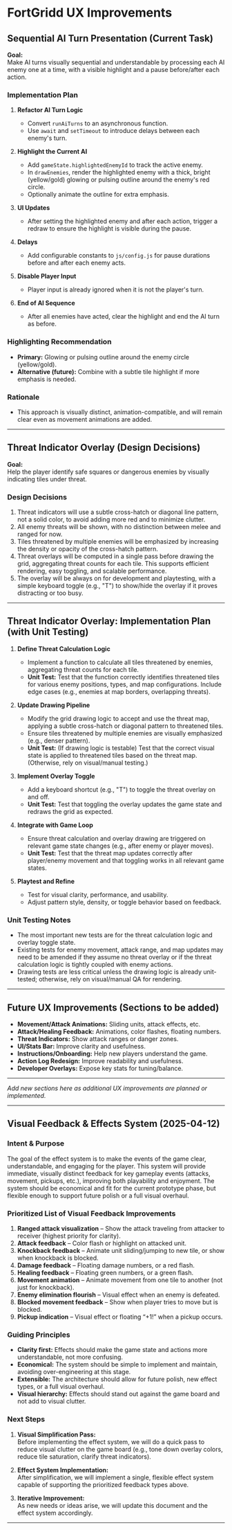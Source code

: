 # FortGridd UX Improvements

## Sequential AI Turn Presentation (Current Task)

**Goal:**  
Make AI turns visually sequential and understandable by processing each AI enemy one at a time, with a visible highlight and a pause before/after each action.

### Implementation Plan

1. **Refactor AI Turn Logic**
   - Convert `runAiTurns` to an asynchronous function.
   - Use `await` and `setTimeout` to introduce delays between each enemy's turn.

2. **Highlight the Current AI**
   - Add `gameState.highlightedEnemyId` to track the active enemy.
   - In `drawEnemies`, render the highlighted enemy with a thick, bright (yellow/gold) glowing or pulsing outline around the enemy's red circle.
   - Optionally animate the outline for extra emphasis.

3. **UI Updates**
   - After setting the highlighted enemy and after each action, trigger a redraw to ensure the highlight is visible during the pause.

4. **Delays**
   - Add configurable constants to `js/config.js` for pause durations before and after each enemy acts.

5. **Disable Player Input**
   - Player input is already ignored when it is not the player's turn.

6. **End of AI Sequence**
   - After all enemies have acted, clear the highlight and end the AI turn as before.

### Highlighting Recommendation

- **Primary:** Glowing or pulsing outline around the enemy circle (yellow/gold).
- **Alternative (future):** Combine with a subtle tile highlight if more emphasis is needed.

### Rationale

- This approach is visually distinct, animation-compatible, and will remain clear even as movement animations are added.

---

## Threat Indicator Overlay (Design Decisions)

**Goal:**  
Help the player identify safe squares or dangerous enemies by visually indicating tiles under threat.

### Design Decisions

1. Threat indicators will use a subtle cross-hatch or diagonal line pattern, not a solid color, to avoid adding more red and to minimize clutter.
2. All enemy threats will be shown, with no distinction between melee and ranged for now.
3. Tiles threatened by multiple enemies will be emphasized by increasing the density or opacity of the cross-hatch pattern.
4. Threat overlays will be computed in a single pass before drawing the grid, aggregating threat counts for each tile. This supports efficient rendering, easy toggling, and scalable performance.
5. The overlay will be always on for development and playtesting, with a simple keyboard toggle (e.g., "T") to show/hide the overlay if it proves distracting or too busy.

---

## Threat Indicator Overlay: Implementation Plan (with Unit Testing)

1. **Define Threat Calculation Logic**
   - Implement a function to calculate all tiles threatened by enemies, aggregating threat counts for each tile.
   - **Unit Test:** Test that the function correctly identifies threatened tiles for various enemy positions, types, and map configurations. Include edge cases (e.g., enemies at map borders, overlapping threats).

2. **Update Drawing Pipeline**
   - Modify the grid drawing logic to accept and use the threat map, applying a subtle cross-hatch or diagonal pattern to threatened tiles.
   - Ensure tiles threatened by multiple enemies are visually emphasized (e.g., denser pattern).
   - **Unit Test:** (If drawing logic is testable) Test that the correct visual state is applied to threatened tiles based on the threat map. (Otherwise, rely on visual/manual testing.)

3. **Implement Overlay Toggle**
   - Add a keyboard shortcut (e.g., "T") to toggle the threat overlay on and off.
   - **Unit Test:** Test that toggling the overlay updates the game state and redraws the grid as expected.

4. **Integrate with Game Loop**
   - Ensure threat calculation and overlay drawing are triggered on relevant game state changes (e.g., after enemy or player moves).
   - **Unit Test:** Test that the threat map updates correctly after player/enemy movement and that toggling works in all relevant game states.

5. **Playtest and Refine**
   - Test for visual clarity, performance, and usability.
   - Adjust pattern style, density, or toggle behavior based on feedback.

### Unit Testing Notes

- The most important new tests are for the threat calculation logic and overlay toggle state.
- Existing tests for enemy movement, attack range, and map updates may need to be amended if they assume no threat overlay or if the threat calculation logic is tightly coupled with enemy actions.
- Drawing tests are less critical unless the drawing logic is already unit-tested; otherwise, rely on visual/manual QA for rendering.

---

## Future UX Improvements (Sections to be added)

- **Movement/Attack Animations:** Sliding units, attack effects, etc.
- **Attack/Healing Feedback:** Animations, color flashes, floating numbers.
- **Threat Indicators:** Show attack ranges or danger zones.
- **UI/Stats Bar:** Improve clarity and usefulness.
- **Instructions/Onboarding:** Help new players understand the game.
- **Action Log Redesign:** Improve readability and usefulness.
- **Developer Overlays:** Expose key stats for tuning/balance.

---

*Add new sections here as additional UX improvements are planned or implemented.*

---

## Visual Feedback & Effects System (2025-04-12)

### Intent & Purpose

The goal of the effect system is to make the events of the game clear, understandable, and engaging for the player. This system will provide immediate, visually distinct feedback for key gameplay events (attacks, movement, pickups, etc.), improving both playability and enjoyment. The system should be economical and fit for the current prototype phase, but flexible enough to support future polish or a full visual overhaul.

### Prioritized List of Visual Feedback Improvements

1. **Ranged attack visualization** – Show the attack traveling from attacker to receiver (highest priority for clarity).
2. **Attack feedback** – Color flash or highlight on attacked unit.
3. **Knockback feedback** – Animate unit sliding/jumping to new tile, or show when knockback is blocked.
4. **Damage feedback** – Floating damage numbers, or a red flash.
5. **Healing feedback** – Floating green numbers, or a green flash.
6. **Movement animation** – Animate movement from one tile to another (not just for knockback).
7. **Enemy elimination flourish** – Visual effect when an enemy is defeated.
8. **Blocked movement feedback** – Show when player tries to move but is blocked.
9. **Pickup indication** – Visual effect or floating “+1!” when a pickup occurs.

### Guiding Principles

- **Clarity first:** Effects should make the game state and actions more understandable, not more confusing.
- **Economical:** The system should be simple to implement and maintain, avoiding over-engineering at this stage.
- **Extensible:** The architecture should allow for future polish, new effect types, or a full visual overhaul.
- **Visual hierarchy:** Effects should stand out against the game board and not add to visual clutter.

### Next Steps

1. **Visual Simplification Pass:**  
   Before implementing the effect system, we will do a quick pass to reduce visual clutter on the game board (e.g., tone down overlay colors, reduce tile saturation, clarify threat indicators).

2. **Effect System Implementation:**  
   After simplification, we will implement a single, flexible effect system capable of supporting the prioritized feedback types above.

3. **Iterative Improvement:**  
   As new needs or ideas arise, we will update this document and the effect system accordingly.

---